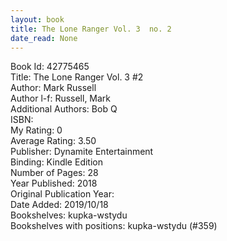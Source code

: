 ```yaml
---
layout: book
title: The Lone Ranger Vol. 3  no. 2
date_read: None
---
```


Book Id: 42775465<br />
Title: The Lone Ranger Vol. 3 #2<br />
Author: Mark   Russell<br />
Author l-f: Russell, Mark<br />
Additional Authors: Bob Q<br />
ISBN: <br />
My Rating: 0<br />
Average Rating: 3.50<br />
Publisher: Dynamite Entertainment<br />
Binding: Kindle Edition<br />
Number of Pages: 28<br />
Year Published: 2018<br />
Original Publication Year: <br />
Date Added: 2019/10/18<br />
Bookshelves: kupka-wstydu<br />
Bookshelves with positions: kupka-wstydu (#359)<br />

